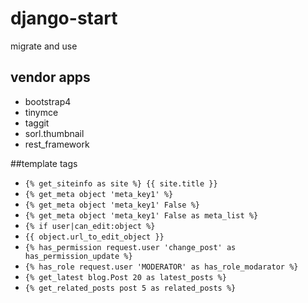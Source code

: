 # django-start

migrate and use

## vendor apps

- bootstrap4
- tinymce
- taggit
- sorl.thumbnail
- rest_framework

##template tags

- `{% get_siteinfo as site %} {{ site.title }}`
- `{% get_meta object 'meta_key1' %}`
- `{% get_meta object 'meta_key1' False %}`
- `{% get_meta object 'meta_key1' False as meta_list %}`
- `{% if user|can_edit:object %}`
- `{{ object.url_to_edit_object }}`
- `{% has_permission request.user 'change_post' as has_permission_update %}`
- `{% has_role request.user 'MODERATOR' as has_role_modarator %}`
- `{% get_latest blog.Post 20 as latest_posts %}`
- `{% get_related_posts post 5 as related_posts %}`

